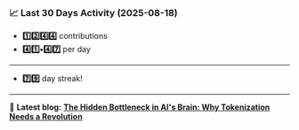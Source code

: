 <!--START_STATS-->
### 📈 Last 30 Days Activity (2025-08-18)  
- **1️⃣2️⃣4️⃣4️⃣** contributions  
- **4️⃣1️⃣•4️⃣7️⃣** per day
---
- **7️⃣9️⃣** day streak!
---
📝 **Latest blog:** [**The Hidden Bottleneck in AI's Brain: Why Tokenization Needs a Revolution**](https://andriak.com/blog/tokenization-revolution)
<!--END_STATS-->
